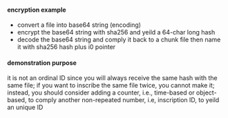 #### encryption example
- convert a file into base64 string (encoding)
- encrypt the base64 string with sha256 and yeild a 64-char long hash
- decode the base64 string and comply it back to a chunk file then name it with sha256 hash plus i0 pointer
#### demonstration purpose
it is not an ordinal ID since you will always receive the same hash with the same file; if you want to inscribe the same file twice, you cannot make it; instead, you should consider adding a counter, i.e., time-based or object-based, to comply another non-repeated number, i.e, inscription ID, to yeild an unique ID
